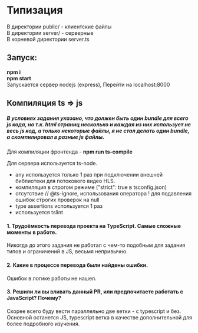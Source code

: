 # Типизация

В директории public/ - клиентские файлы <br>
В директории server/ - серверные <br>
В корневой директории server.ts <br>



## Запуск: <br>
<b>npm i</b> <br>
<b>npm start</b> <br>
Запускается сервер nodejs (express),
Перейти на localhost:8000
## Компиляция ts => js

##### В условиях задания указано, что должен быть один bundle для всего js кода, но т.к. html страниц несколько и каждая из них использует не весь js код, а только некоторые файлы, я не стал делать один bundle, а скомпилировал в разные js файлы.

Для компиляции фронтенда - <b>npm run ts-compile</b>

Для сервера используется ts-node.

- any используется только 1 раз при подключении внешней библиотеки для потокового видео HLS.
- компиляция в строгом режиме ("strict": true в tsconfig.json)
- отсутствие // @ts-ignore, использования оператора ! для подавления ошибок строгих проверок на null
- type assertions используется 1 раз
- используется tslint

#### 1. Трудоёмкость перевода проекта на TypeScript. Самые сложные моменты в работе.
Никогда до этого задания не работал с чем-то подобным для задания типов и ограничений в JS, весьмя непривычно. 
#### 2. Какие в процессе перевода были найдены ошибки.
Ошибок в логике работы не нашел.
#### 3. Решили ли вы вливать данный PR, или предпочитаете работать с JavaScript? Почему?
Скорее всего буду вести параллельно две ветки - с typescript и без. Основной останется JS, typescript ветка в качестве дополнительной для более подробного изучения. 






